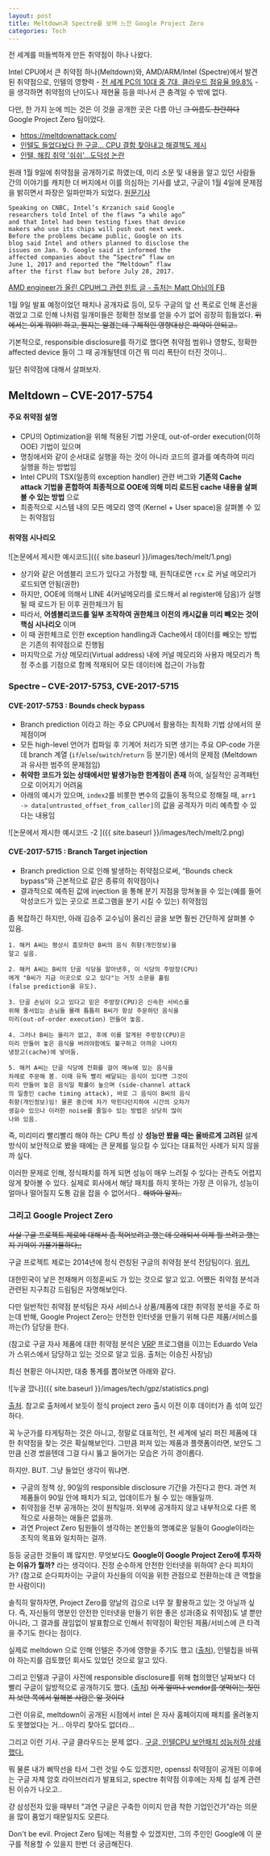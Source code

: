 ```yaml
---
layout: post
title: Meltdown과 Spectre를 보며 느낀 Google Project Zero
categories: Tech
---
```


전 세계를 떠들썩하게 만든 취약점이 하나 나왔다.

Intel CPU에서 큰 취약점 하나(Meltdown)와, AMD/ARM/Intel (Spectre)에서 발견된 취약점으로, 인텔의 영향력 - [전 세계 PC의 10대 중 7대, 클라우드 점유율 99.8%](http://thegear.co.kr/15602) - 을 생각하면 취약점의 난이도나 재현율 등을 떠나서 큰 충격일 수 밖에 없다.

다만, 한 가지 눈에 띄는 것은 이 것을 공개한 곳은 다름 아닌 ~~그 이름도 찬란하다~~ Google Project Zero 팀이었다.

* https://meltdownattack.com/
* [인텔도 들었다놨다 한 구글… CPU 결함 찾아내고 해결책도 제시](http://news.hankyung.com/article/2018010502931)
* [인텔, 해킹 취약 '쉬쉬'…도덕성 논란](http://news.mk.co.kr/newsRead.php?no=9279&year=2018)

원래 1월 9일에 취약점을 공개하기로 하였는데, 미리 소문 및 내용을 알고 있던 사람들 간의 이야기를 캐치한 더 버지에서 이를 의심하는 기사를 냈고, 구글이 1월 4일에 문제점을 밝히면서 파장은 일파만파가 되었다. [원문기사](https://www.reuters.com/article/us-cyber-intel/security-flaws-put-virtually-all-phones-computers-at-risk-idUSKBN1ES1BO)

```
Speaking on CNBC, Intel’s Krzanich said Google
researchers told Intel of the flaws “a while ago”
and that Intel had been testing fixes that device
makers who use its chips will push out next week.
Before the problems became public, Google on its
blog said Intel and others planned to disclose the
issues on Jan. 9. Google said it informed the
affected companies about the “Spectre” flaw on
June 1, 2017 and reported the “Meltdown” flaw
after the first flaw but before July 28, 2017.
```

[AMD engineer가 올린 CPU버그 관련 힌트 글 - 출처는 Matt Oh님의 FB](https://lkml.org/lkml/2017/12/27/2)

1월 9일 발표 예정이었던 패치나 공개자료 등이, 모두 구글의 앞 선 폭로로 인해 혼선을 겪었고 그로 인해 나처럼 일개미들은 정확한 정보를 얻을 수가 없어 굉장히 힘들었다. ~~위에서는 이게 뭐야!! 하고, 뭔지는 알겠는데 구체적인 영향대상은 파악이 안되고..~~

기본적으로, responsible disclosure를 하기로 했다면 취약점 범위나 영향도, 정확한 affected device 들이 그 때 공개될텐데 이건 뭐 미리 폭탄이 터진 것이니..

일단 취약점에 대해서 살펴보자.

## Meltdown – CVE-2017-5754

#### 주요 취약점 설명
 + CPU의 Optimization을 위해 적용된 기법 가운데, out-of-order execution(이하 OOE) 기법이 있으며
 + 명칭에서와 같이 순서대로 실행을 하는 것이 아니라 코드의 결과를 예측하여 미리 실행을 하는 방법임
 + Intel CPU의 TSX(일종의 exception handler) 관련 버그와 **기존의 Cache attack 기법을 혼합하여 최종적으로 OOE에 의해 미리 로드된 cache 내용을 살펴볼 수 있는 방법** 으로
 + 최종적으로 시스템 내의 모든 메모리 영역 (Kernel + User space)을 살펴볼 수 있는 취약점임

#### 취약점 시나리오

![논문에서 제시한 예시코드]({{ site.baseurl }}/images/tech/melt/1.png)

 + 상기와 같은 어셈블리 코드가 있다고 가정할 때, 원칙대로면 ```rcx``` 로 커널 메모리가 로드되면 안됨(권한)
 + 하지만, OOE에 의해서 LINE 4(커널메모리를 로드해서 al register에 담음)가 실행될 때 로드가 된 이후 권한체크가 됨
 + 따라서, **어셈블리코드를 일부 조작하여 권한체크 이전의 캐시값을 미리 빼오는 것이 핵심 시나리오** 이며
 + 이 때 권한체크로 인한 exception handling과 Cache에서 데이터를 빼오는 방법은 기존의 취약점으로 진행됨
 + 마지막으로 가상 메모리(Virtual address) 내에 커널 메모리와 사용자 메모리가 특정 주소를 기점으로 함께 적재되어 모든 데이터에 접근이 가능함

### Spectre – CVE-2017-5753, CVE-2017-5715

#### CVE-2017-5753 : Bounds check bypass
 + Branch prediction 이라고 하는 주요 CPU에서 활용하는 최적화 기법 상에서의 문제점이며
 + 모든 high-level 언어가 컴파일 후 기계어 처리가 되면 생기는 주요 OP-code 가운데 branch 계열 (```if```/```else```/```switch```/```return``` 등 분기문) 에서의 문제점 (Meltdown과 유사한 범주의 문제점임)
 + **취약한 코드가 있는 상태에서만 발생가능한 한계점이 존재** 하여, 실질적인 공격패턴으로 이어지기 어려움
 + 아래의 예시가 있으며, ```index2```를 비롯한 변수의 값들이 동적으로 정해질 때, ```arr1 -> data[untrusted_offset_from_caller]```의 값을 공격자가 미리 예측할 수 있다는 내용임

![논문에서 제시한 예시코드 -2 ]({{ site.baseurl }}/images/tech/melt/2.png)

#### CVE-2017-5715 : Branch Target injection
 + Branch prediction 으로 인해 발생하는 취약점으로써, “Bounds check bypass”와 근본적으로 같은 종류의 취약점이나
 + 결과적으로 예측된 값에 injection 을 통해 분기 지점을 망쳐놓을 수 있는(예를 들어 악성코드가 있는 곳으로 프로그램을 분기 시킬 수 있는) 취약점임

 좀 복잡하긴 하지만, 아래 김승주 교수님이 올리신 글을 보면 훨씬 간단하게 살펴볼 수 있음.

 ```
 1. 해커 A씨는 평상시 흠모하던 B씨의 음식 취향(개인정보)을
 알고 싶음.

2. 해커 A씨는 B씨의 단골 식당을 알아낸후, 이 식당의 주방장(CPU)
에게 "B씨가 지금 이곳으로 오고 있다"는 거짓 소문을 흘림
(false prediction을 유도).

3. 단골 손님이 오고 있다고 믿은 주방장(CPU)은 신속한 서비스를
위해 줄서있는 손님들 몰래 틈틈히 B씨가 항상 주문하던 음식을
미리(out-of-order execution) 만들어 놓음.

4. 그러나 B씨는 올리가 없고, 후에 이를 알게된 주방장(CPU)은
미리 만들어 놓은 음식을 버려야함에도 불구하고 아까운 나머지
냉장고(cache)에 넣어둠.

5. 해커 A씨는 단골 식당에 전화를 걸어 메뉴에 있는 음식을
차례로 주문해 봄. 이때 유독 빨리 배달되는 음식이 있다면 그것이
미리 만들어 놓은 음식일 확률이 높으며 (side-channel attack
의 일종인 cache timing attack), 바로 그 음식이 B씨의 음식
취향(개인정보)임! 물론 중간에 차가 막힌다던지하여 시간의 오차가
생길수 있으나 이러한 noise를 줄일수 있는 방법은 상당히 많이
나와 있음.
 ```

즉, 미리미리 빨리빨리 해야 하는 CPU 특성 상 **성능만 봤을 때는 올바르게 고려된** 설계 방식이 보안적으로 봤을 때에는 큰 문제를 일으킬 수 있다는 대표적인 사례가 되지 않을까 싶다.

이러한 문제로 인해, 정식패치를 하게 되면 성능이 매우 느려질 수 있다는 관측도 어렵지 않게 찾아볼 수 있다. 실제로 회사에서 해당 패치를 하지 못하는 가장 큰 이유가, 성능이 얼마나 떨어질지 도통 감을 잡을 수 없어서다.. ~~해봐야 알지..~~

### 그리고 Google Project Zero

~~사실 구글 프로젝트 제로에 대해서 좀 적어보려고 했는데 오래되서 이제 뭘 쓰려고 했는지 기억이 가물가물하다;;~~

구글 프로젝트 제로는 2014년에 정식 런칭된 구글의 취약점 분석 전담팀이다. [위키.](https://en.wikipedia.org/wiki/Project_Zero)

대한민국이 낳은 천재해커 이정훈씨도 가 있는 것으로 알고 있고. 어쨌든 취약점 분석과 관련된 지구최강 드림팀은 자명해보인다.

다만 일반적인 취약점 분석팀은 자사 서비스나 상품/제품에 대한 취약점 분석을 주로 하는데 반해, Google Project Zero는 안전한 인터넷을 만들기 위해 다른 제품/서비스를 까는(?) 담당을 한다.

(참고로 구글 자사 제품에 대한 취약점 분석은 [VRP](https://www.google.com/about/appsecurity/reward-program/) 프로그램을 이끄는 Eduardo Vela가 스위스에서 담당하고 있는 것으로 알고 있음. 출처는 이승진 사장님)

최신 현황은 아니지만, 대충 통계를 뽑아보면 아래와 같다.

![누굴 깠나]({{ site.baseurl }}/images/tech/gpz/statistics.png)  

[출처](https://www.google.com/about/appsecurity/research/). 참고로 출처에서 보듯이 정식 project zero 출시 이전 이후 데이터가 좀 섞여 있긴 하다.

꼭 누군가를 타게팅하는 것은 아니고, 정말로 대표적인, 전 세계에 널리 퍼진 제품에 대한 취약점을 찾는 것은 확실해보인다. 그만큼 퍼져 있는 제품과 플랫폼이라면, 보안도 그만큼 신경 썼을텐데 그걸 다시 뚫고 들어가는 모습은 가히 경이롭다.

하지만. BUT.
그냥 들었던 생각이 뭐냐면.

 - 구글의 정책 상, 90일의 responsible disclosure 기간을 가진다고 한다. 과연 저 제품들이 90일 안에 패치가 되고, 업데이트가 될 수 있는 애들일까.
 - 취약점을 전부 공개하는 것이 원칙일까. 외부에 공개하지 않고 내부적으로 다른 목적으로 사용하는 애들은 없을까.
 - 과연 Project Zero 팀원들이 생각하는 본인들의 명예로운 일들이 Google이라는 조직의 목표와 일치하는 걸까.

등등 궁금한 것들이 꽤 많지만. 무엇보다도 **Google이 Google Project Zero에 투자하는 이유가 뭘까?** 라는 생각이다. 진정 순수하게 안전한 인터넷을 위하여? 순다 피차이가? (참고로 순다피차이는 구글이 자신들의 이익을 위한 관점으로 전환하는데 큰 역할을 한 사람이다)

솔직히 말하자면, Project Zero를 양날의 검으로 너무 잘 활용하고 있는 것 아닐까 싶다. 즉, 자신들의 명분인 안전한 인터넷을 만들기 위한 좋은 성과(중요 취약점)도 낼 뿐만 아니라, 그 결과를 끊임없이 발표함으로 인해서 취약점이 확인된 제품/서비스에 큰 타격을 주기도 한다는 점이다.

실제로 meltdown 으로 인해 인텔은 주가에 영향을 주기도 했고 ([출처](http://www.nocutnews.co.kr/news/4902631)), 인텔칩을 바꿔야 하는지를 검토했던 회사도 있었던 것으로 알고 있다.

그리고 인텔과 구글이 사전에 responsible disclosure를 위해 협의했던 날짜보다 더 빨리 구글이 일방적으로 공개하기도 했다. ([출처](http://www.boannews.com/media/view.asp?idx=67068)) ~~이게 얼마나 vendor를 엿먹이는 짓인지 보안 쪽에서 일해본 사람은 알 것이다~~

그런 이유로, meltdown이 공개된 시점에서 intel 은 자사 홈페이지에 패치를 올려놓지도 못했었다는 거... 아무리 찾아도 없더라...

그리고 이런 기사. 구글 클라우드는 문제 없다.. [구글, 인텔CPU 보안패치 성능저하 상쇄했다.](http://www.zdnet.co.kr/news/news_view.asp?artice_id=20180115153906)

뭐 물론 내가 삐딱선을 타서 그런 것일 수도 있겠지만, openssl 취약점이 공개된 이후에는 구글 자체 암호 라이브러리가 발표되고, spectre 취약점 이후에는 자체 칩 설계 관련된 이슈가 나오고..

걍 삼성전자 있을 때부터 "과연 구글은 구축한 이미지 만큼 착한 기업인건가"라는 의문을 많이 품었기 때문일지도 모른다.

Don't be evil. Project Zero 팀에는 적용할 수 있겠지만, 그의 주인인 Google에 이 문구를 적용할 수 있을지 한번 더 궁금해진다.
